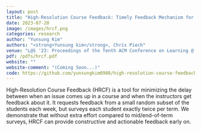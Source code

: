 ```yaml
---
layout: post
title: "High-Resolution Course Feedback: Timely Feedback Mechanism for Instructors"
date: 2023-07-20
image: /images/hrcf.png
categories: research
author: "Yunsung Kim"
authors: "<strong>Yunsung kim</strong>, Chris Piech"
venue: "L@S '23: Proceedings of the Tenth ACM Conference on Learning @ Scale"
pdf: /pdfs/hrcf.pdf
website: ""
website-comment: "(Coming Soon...)"
code: https://github.com/yunsungkim0908/high-resolution-course-feedback
---
```

High-Resolution Course Feedback (HRCF) is a tool for minimizing the delay between when an issue comes up in a course and when the instructors get feedback about it. It requests feedback from a small random subset of the students each week, but surveys each student exactly twice per term. We demonstrate that without extra effort compared to mid/end-of-term surveys, HRCF can provide constructive and actionable feedback early on.
